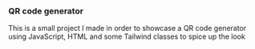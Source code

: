 ### QR code generator 

This is a small project I made in order to showcase a QR code generator using JavaScript, HTML and some Tailwind classes to spice up the look
